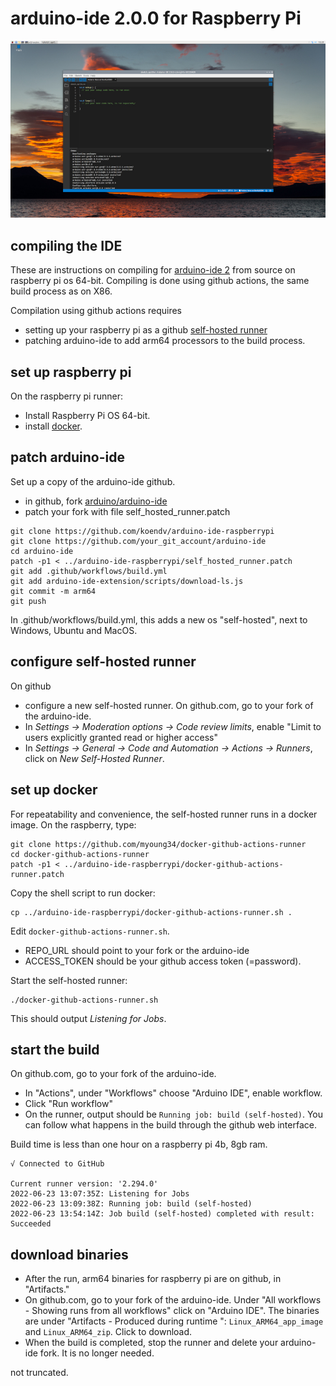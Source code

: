# arduino-ide 2.0.0 for Raspberry Pi

[![arduino ide 2.0](images/screenshot_small.jpg)](https://github.com/koendv/arduino-ide-raspberrypi/raw/main/images/screenshot.jpg)

## compiling the IDE

These are instructions on compiling for [arduino-ide 2](https://github.com/arduino/arduino-ide) from source on raspberry pi os 64-bit. Compiling is done using github actions, the same build process as on X86.

Compilation using github actions requires

- setting up your raspberry pi as a github [self-hosted runner](https://docs.github.com/en/actions/hosting-your-own-runners/about-self-hosted-runners)
- patching arduino-ide to add arm64 processors to the build process.

## set up raspberry pi

On the raspberry pi runner:

- Install Raspberry Pi OS 64-bit.
- install [docker](https://docs.docker.com/engine/install/debian/#install-using-the-convenience-script).

## patch arduino-ide

Set up a copy of the arduino-ide github.

- in github, fork [arduino/arduino-ide](https://github.com/arduino/arduino-ide)
- patch your fork with file self_hosted_runner.patch
```
git clone https://github.com/koendv/arduino-ide-raspberrypi
git clone https://github.com/your_git_account/arduino-ide
cd arduino-ide
patch -p1 < ../arduino-ide-raspberrypi/self_hosted_runner.patch
git add .github/workflows/build.yml
git add arduino-ide-extension/scripts/download-ls.js
git commit -m arm64
git push
```

In .github/workflows/build.yml, this adds a new os "self-hosted", next to Windows, Ubuntu and MacOS.

## configure self-hosted runner
On github

- configure a new self-hosted runner.
On github.com, go to your fork of the arduino-ide.
- In _Settings -> Moderation options -> Code review limits_, enable  "Limit to users explicitly granted read or higher access"
- In _Settings -> General -> Code and Automation -> Actions -> Runners_, click on _New Self-Hosted Runner_.

## set up docker

For repeatability and convenience, the self-hosted runner runs in a docker image. On the raspberry, type:

```
git clone https://github.com/myoung34/docker-github-actions-runner
cd docker-github-actions-runner
patch -p1 < ../arduino-ide-raspberrypi/docker-github-actions-runner.patch
```
Copy the shell script to run docker:
```
cp ../arduino-ide-raspberrypi/docker-github-actions-runner.sh .
```
Edit `docker-github-actions-runner.sh`. 

- REPO_URL should point to your fork or the arduino-ide
- ACCESS_TOKEN should be your github access token (=password).

Start the self-hosted runner:
```
./docker-github-actions-runner.sh
```


This should output _Listening for Jobs_.

## start the build

On github.com, go to your fork of the arduino-ide.

- In "Actions", under "Workflows" choose "Arduino IDE", enable workflow.
- Click "Run workflow"
- On the runner, output should be ``Running job: build (self-hosted)``. You can follow what happens in the build through the github web interface.

Build time is less than one hour on a raspberry pi 4b, 8gb ram.
```
√ Connected to GitHub

Current runner version: '2.294.0'
2022-06-23 13:07:35Z: Listening for Jobs
2022-06-23 13:09:38Z: Running job: build (self-hosted)
2022-06-23 13:54:14Z: Job build (self-hosted) completed with result: Succeeded

```

## download binaries

- After the run, arm64 binaries for raspberry pi are on github, in "Artifacts."
- On github.com, go to your fork of the arduino-ide. Under "All workflows - Showing runs from all workflows" click on "Arduino IDE". The binaries are under "Artifacts - Produced during runtime
":
``Linux_ARM64_app_image`` and
``Linux_ARM64_zip``. Click to download.
- When the build is completed, stop the runner and delete your arduino-ide fork. It is no longer needed.

not truncated.
